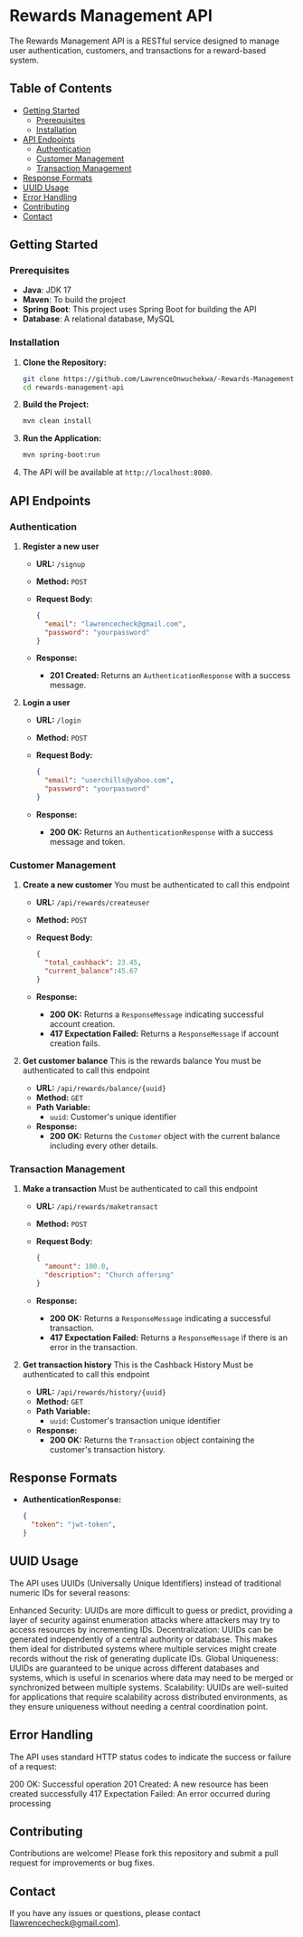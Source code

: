 # Rewards Management API

The Rewards Management API is a RESTful service designed to manage user authentication, customers, and transactions for a reward-based system.

## Table of Contents

- [Getting Started](#getting-started)
  - [Prerequisites](#prerequisites)
  - [Installation](#installation)
- [API Endpoints](#api-endpoints)
  - [Authentication](#authentication)
  - [Customer Management](#customer-management)
  - [Transaction Management](#transaction-management)
- [Response Formats](#response-formats)
- [UUID Usage](#uuid-usage)
- [Error Handling](#error-handling)
- [Contributing](#contributing)
- [Contact](#contact)

## Getting Started

### Prerequisites

- **Java**: JDK 17
- **Maven**: To build the project
- **Spring Boot**: This project uses Spring Boot for building the API
- **Database**: A relational database, MySQL

### Installation

1. **Clone the Repository:**

    ```sh
    git clone https://github.com/LawrenceOnwuchekwa/-Rewards-Management-API.git
    cd rewards-management-api
    ```

2. **Build the Project:**

    ```sh
    mvn clean install
    ```

3. **Run the Application:**

    ```sh
    mvn spring-boot:run
    ```

4. The API will be available at `http://localhost:8080`.

## API Endpoints

### Authentication

1. **Register a new user**

   - **URL:** `/signup`
   - **Method:** `POST`
   - **Request Body:**

     ```json
     {
       "email": "lawrencecheck@gmail.com",
       "password": "yourpassword"
     }
     ```

   - **Response:**
     - **201 Created:** Returns an `AuthenticationResponse` with a success message.

2. **Login a user**

   - **URL:** `/login`
   - **Method:** `POST`
   - **Request Body:**

     ```json
     {
       "email": "userchills@yahoo.com",
       "password": "yourpassword"
     }
     ```

   - **Response:**
     - **200 OK:** Returns an `AuthenticationResponse` with a success message and token.

### Customer Management

1. **Create a new customer**
    You must be authenticated to call this endpoint
   
   - **URL:** `/api/rewards/createuser`
   - **Method:** `POST`
   - **Request Body:**

     ```json
     {
       "total_cashback": 23.45,
       "current_balance":45.67
     }
     ```
     

   - **Response:**
     - **200 OK:** Returns a `ResponseMessage` indicating successful account creation.
     - **417 Expectation Failed:** Returns a `ResponseMessage` if account creation fails.

3. **Get customer balance**
     This is the rewards balance
    You must be authenticated to call this endpoint
   - **URL:** `/api/rewards/balance/{uuid}`
   - **Method:** `GET`
   - **Path Variable:**
     - `uuid`: Customer's unique identifier
   - **Response:**
     - **200 OK:** Returns the `Customer` object with the current balance including every other details.

### Transaction Management

1. **Make a transaction**
     Must be authenticated to call this endpoint
   - **URL:** `/api/rewards/maketransact`
   - **Method:** `POST`
   - **Request Body:**

     ```json
     {
       "amount": 100.0,
       "description": "Church offering"
     }
     ```

   - **Response:**
     - **200 OK:** Returns a `ResponseMessage` indicating a successful transaction.
     - **417 Expectation Failed:** Returns a `ResponseMessage` if there is an error in the transaction.

2. **Get transaction history**
      This is the Cashback History
       Must be authenticated to call this endpoint
   
   - **URL:** `/api/rewards/history/{uuid}`
   - **Method:** `GET`
   - **Path Variable:**
     - `uuid`: Customer's transaction unique identifier
   - **Response:**
     - **200 OK:** Returns the `Transaction` object containing the customer's transaction history.

## Response Formats

- **AuthenticationResponse:**

  ```json
  {
    "token": "jwt-token",
  }

## UUID Usage
The API uses UUIDs (Universally Unique Identifiers) instead of traditional numeric IDs for several reasons:

Enhanced Security: UUIDs are more difficult to guess or predict, providing a layer of security against enumeration attacks where attackers may try to access resources by incrementing IDs.
Decentralization: UUIDs can be generated independently of a central authority or database. This makes them ideal for distributed systems where multiple services might create records without the risk of generating duplicate IDs.
Global Uniqueness: UUIDs are guaranteed to be unique across different databases and systems, which is useful in scenarios where data may need to be merged or synchronized between multiple systems.
Scalability: UUIDs are well-suited for applications that require scalability across distributed environments, as they ensure uniqueness without needing a central coordination point.
  

## Error Handling
The API uses standard HTTP status codes to indicate the success or failure of a request:

200 OK: Successful operation
201 Created: A new resource has been created successfully
417 Expectation Failed: An error occurred during processing

## Contributing
Contributions are welcome! Please fork this repository and submit a pull request for improvements or bug fixes.

## Contact
If you have any issues or questions, please contact [lawrencecheck@gmail.com].
